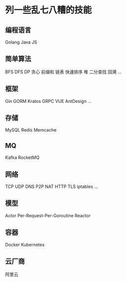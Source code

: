 # 列一些乱七八糟的技能

## 编程语言

Golang Java JS

## 简单算法

BFS DFS DP 贪心 前缀和 链表 快速排序 堆 二分查找 回溯 ...

## 框架

Gin GORM Kratos GRPC VUE AntDesign ...

## 存储

MySQL Redis Memcache

## MQ

Kafka RocketMQ

## 网络

TCP UDP DNS P2P NAT HTTP TLS iptables ...

## 模型

Actor Per-Request-Per-Goroutine Reactor

## 容器

Docker Kubernetes

## 云厂商

阿里云
